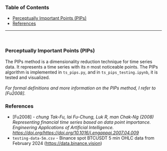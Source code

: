 ### Table of Contents
- [Perceptually Important Points (PIPs)](#Perceptually-Important-Points-(PIPs))
- [References](#References)

---
<br>

### Perceptually Important Points (PIPs)
The PIPs method is a dimensionality reduction technique for time series data. It represents a time series with its *n* most noticeable points. The PIPs algorithm is implemented in `ts_pips.py`, and in `ts_pips_testing.ipynb`, it is tested and visualized.\
\
*For formal definitions and more information on the PIPs method, I refer to [Fu2008].*



### References
- [Fu2008] - *chung Tak-Fu, lai Fu-Chung, Luk R, man Chak-Ng (2008) Representing financial time series based on data point importance. Engineering Applications of Artificial Intelligence. https://doi.org/https://doi.org/10.1016/j.engappai.2007.04.009*
- `testing-data-5m.csv` - Binance spot BTCUSDT 5 min OHLC data from February 2024 (https://data.binance.vision)
